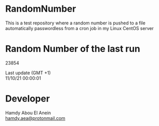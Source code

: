 # RandomNumber    
This is a test repository where a random number is pushed to a file automatically passwordless from a cron job in my Linux CentOS server    
# Random Number of the last run   
23854
      
Last update (GMT +1)    
11/10/21 00:00:01
# Developer    
Hamdy Abou El Anein   
hamdy.aea@protonmail.com
